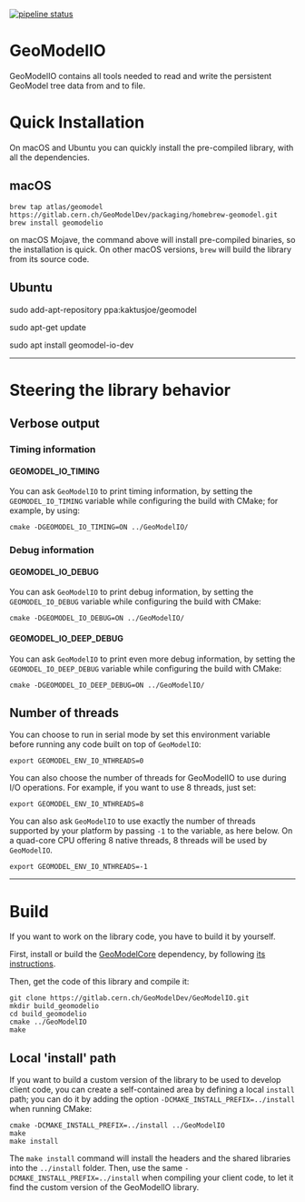 [![pipeline status](https://gitlab.cern.ch/GeoModelDev/GeoModelIO/badges/master/pipeline.svg)](https://gitlab.cern.ch/GeoModelDev/GeoModelIO/commits/master)

# GeoModelIO

GeoModelIO contains all tools needed to read and write the persistent GeoModel tree data from and to file.



# Quick Installation

On macOS and Ubuntu you can quickly install the pre-compiled library, with all the dependencies.

## macOS

```
brew tap atlas/geomodel https://gitlab.cern.ch/GeoModelDev/packaging/homebrew-geomodel.git
brew install geomodelio
```

on macOS Mojave, the command above will install pre-compiled binaries, so the installation is quick. On other macOS versions, `brew` will build the library from its source code.


## Ubuntu

sudo add-apt-repository ppa:kaktusjoe/geomodel

sudo apt-get update

sudo apt install geomodel-io-dev

----

# Steering the library behavior

## Verbose output

### Timing information

#### GEOMODEL_IO_TIMING

You can ask `GeoModelIO` to print timing information, by setting the `GEOMODEL_IO_TIMING` variable while configuring the build with CMake; for example, by using:

```
cmake -DGEOMODEL_IO_TIMING=ON ../GeoModelIO/
```

### Debug information

#### GEOMODEL_IO_DEBUG

You can ask `GeoModelIO` to print debug information, by setting the `GEOMODEL_IO_DEBUG` variable while configuring the build with CMake:

```
cmake -DGEOMODEL_IO_DEBUG=ON ../GeoModelIO/
```

#### GEOMODEL_IO_DEEP_DEBUG

You can ask `GeoModelIO` to print even more debug information, by setting the `GEOMODEL_IO_DEEP_DEBUG` variable while configuring the build with CMake:

```
cmake -DGEOMODEL_IO_DEEP_DEBUG=ON ../GeoModelIO/
```



## Number of threads

You can choose to run in serial mode by set this environment variable before running any code built on top of `GeoModelIO`:

```
export GEOMODEL_ENV_IO_NTHREADS=0
```

You can also choose the number of threads for GeoModelIO to use during I/O operations. For example, if you want to use 8 threads, just set:

```
export GEOMODEL_ENV_IO_NTHREADS=8
```

You can also ask `GeoModelIO` to use exactly the number of threads supported by your platform by passing `-1` to the variable, as here below. On a quad-core CPU offering 8 native threads, 8 threads will be used by `GeoModelIO`.

```
export GEOMODEL_ENV_IO_NTHREADS=-1
```


----

# Build

If you want to work on the library code, you have to build it by yourself.

First, install or build the [GeoModelCore](https://gitlab.cern.ch/GeoModelDev/GeoModelCore) dependency, by following [its instructions](https://gitlab.cern.ch/GeoModelDev/GeoModelCore/blob/master/README.md).

Then, get the code of this library and compile it:

```
git clone https://gitlab.cern.ch/GeoModelDev/GeoModelIO.git
mkdir build_geomodelio
cd build_geomodelio
cmake ../GeoModelIO
make
```

## Local 'install' path

If you want to build a custom version of the library to be used to develop client code,
you can create a self-contained area by defining a local `install` path;
you can do it by adding the option `-DCMAKE_INSTALL_PREFIX=../install` when running CMake:

```
cmake -DCMAKE_INSTALL_PREFIX=../install ../GeoModelIO
make
make install
```

The `make install` command will install the headers and the shared libraries into the `../install` folder.
Then, use the same `-DCMAKE_INSTALL_PREFIX=../install` when compiling your client code, to let it find the custom version of the GeoModelIO library.
